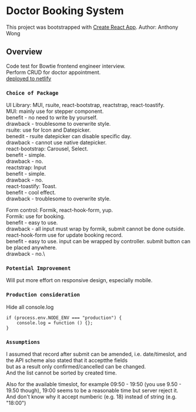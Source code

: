 # Doctor Booking System

This project was bootstrapped with [Create React App](https://github.com/facebook/create-react-app).
Author: Anthony Wong
## Overview

Code test for Bowtie frontend engineer interview.\
Perform CRUD for doctor appointment.\
[deployed to netlify](https://62b76949fe722135ab6bb13b--loquacious-cassata-5727ac.netlify.app/)

### `Choice of Package`

UI Library: MUI, rsuite, react-bootstrap, reactstrap, react-toastify.\
MUI:                mainly use for stepper component. \
                    benefit - no need to write by yourself. \
                    drawback -  troublesome to overwrite style.\
rsuite:             use for Icon and Datepicker. \
                    benedit - rsuite datepicker can disable specific day.\
                    drawback - cannot use native datepicker.\
react-bootstrap:    Carousel, Select.\
                    benefit - simple.\
                    drawback - no.\
reactstrap:         Input\
                    benefit - simple.\
                    drawback - no.\
react-toastify:     Toast.\
                    benefit - cool effect.\
                    drawback - troublesome to overwrite style.

Form control: Formik, react-hook-form, yup.\
Formik:             use for booking.\
                    benefit - easy to use.\
                    drawback - all input must wrap by formik, submit cannot be done outside.\
react-hook-form     use for update booking record.\
                    benefit - easy to use. input can be wrapped by controller. submit button can be placed anywhere.\
                    drawback - no.\


### `Potential Improvement`

Will put more effort on responsive design, especially mobile.

### `Production consideration`

Hide all console.log

```
if (process.env.NODE_ENV === "production") {
    console.log = function () {};
}
```

### `Assumptions`

I assumed that record after submit can be amended, i.e. date/timeslot, and the API scheme also stated that it acceptthe fields\
but as a result only confirmed/cancelled can be changed.\
And the list cannot be sorted by created time.


Also for the available timeslot, for example 09:50 - 19:50 (you use 9.50 - 19.50 though), 19:00 seems to be a reasonable time but server reject it.\
And don't know why it accept numberic (e.g. 18) instead of string (e.g. "18:00")
